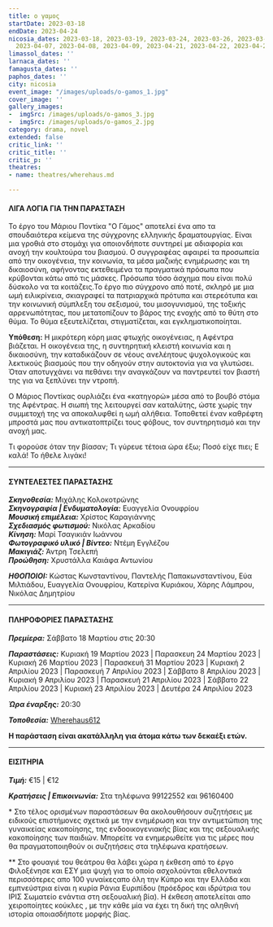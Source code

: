 ```yaml
---
title: ο γαμος
startDate: 2023-03-18
endDate: 2023-04-24
nicosia_dates: 2023-03-18, 2023-03-19, 2023-03-24, 2023-03-26, 2023-03-31, 2023-04-02,
  2023-04-07, 2023-04-08, 2023-04-09, 2023-04-21, 2023-04-22, 2023-04-23, 2023-04-24
limassol_dates: ''
larnaca_dates: ''
famagusta_dates: ''
paphos_dates: ''
city: nicosia
event_image: "/images/uploads/o-gamos_1.jpg"
cover_image: ''
gallery_images:
-  imgSrc: /images/uploads/o-gamos_3.jpg
-  imgSrc: /images/uploads/o-gamos_2.jpg
category: drama, novel
extended: false
critic_link: ''
critic_title: ''
critic_p: ''
theatres:
- name: theatres/wherehaus.md

---
```

#### ΛΙΓΑ ΛΟΓΙΑ ΓΙΑ ΤΗΝ ΠΑΡΑΣΤΑΣΗ

Το έργο του Μάριου Ποντίκα "Ο Γάμος" αποτελεί ένα απο τα σπουδαιότερα κείμενα της σύγχρονης ελληνικής δραματουργίας. Είναι μια γροθιά στο στομάχι για οποιονδήποτε συντηρεί με αδιαφορία και ανοχή την κουλτούρα του βιασμού. Ο συγγραφέας αφαιρεί τα προσωπεία από την οικογένεια, την κοινωνία, τα μέσα μαζικής ενημέρωσης και τη δικαιοσύνη, αφήνοντας εκτεθειμένα τα πραγματικά πρόσωπα που κρύβονται κάτω από τις μάσκες. Πρόσωπα τόσο άσχημα που είναι πολύ δύσκολο να τα κοιτάζεις.Το έργο πιο σύγχρονο από ποτέ, σκληρό με μια ωμή ειλικρίνεια, σκιαγραφεί τα πατριαρχικά πρότυπα και στερεότυπα και την κοινωνική σύμπλεξη του σεξισμού, του μισογυνισμού, της τοξικής αρρενωπότητας, που μετατοπίζουν το βάρος της ενοχής από το θύτη στο θύμα. Το θύμα εξευτελίζεται, στιγματίζεται, και εγκληματικοποίηται.

**Υπόθεση:** Η μικρότερη κόρη μιας φτωχής οικογένειας, η Αφέντρα βιάζεται. Η οικογένεια της, η συντηρητική κλειστή κοινωνία και η δικαιοσύνη, την καταδικάζουν σε νέους ανελέητους ψυχολογικούς και λεκτικούς βιασμούς που την οδηγούν στην αυτοκτονία για να γλυτώσει. Όταν αποτυγχάνει να πεθάνει την αναγκάζουν να παντρευτεί τον βιαστή της για να ξεπλύνει την ντροπή.

​Ο Μάριος Ποντίκας ουρλιάζει ένα «κατηγορώ» μέσα από το βουβό στόμα της Αφέντρας. Η σιωπή της λειτουργεί σαν καταλύτης, ώστε χωρίς την συμμετοχή της να αποκαλυφθεί η ωμή αλήθεια. Τοποθετεί έναν καθρέφτη μπροστά μας που αντικατοπτρίζει τους φόβους, τον συντηρητισμό και την ανοχή μας.

Τι φορούσε όταν την βίασαν; Τι γύρευε τέτοια ώρα έξω; Ποσό είχε πιει; Ε καλά! Το ήθελε λιγάκι!

***

#### ΣΥΝΤΕΛΕΣΤΕΣ ΠΑΡΑΣΤΑΣΗΣ

**_Σκηνοθεσία:_** Μιχάλης Κολοκοτρώνης  
**_Σκηνογραφία | Ενδυματολογία:_** Ευαγγελία Ονουφρίου  
**_Μουσική επιμέλεια:_** Χρίστος Καραγιάννης  
**_Σχεδιασμός φωτισμού:_** Νικόλας Αρκαδίου  
**_Κίνηση:_** Μαρί Τσαγικιάν Ιωάννου  
**_Φωτογραφικό υλικό | Βίντεο:_** Ντέμη Εγγλέζου  
**_Μακιγιάζ:_** Άντρη Τσελεπή  
**_Προώθηση:_** Χρυστάλλα Καιάφα Αντωνίου

**_ΗΘΟΠΟΙΟΙ:_** Κώστας Κωνσταντίνου, Παντελής Παπακωνσταντίνου, Εύα Μιλτιάδου, Ευαγγελία Ονουφρίου, Κατερίνα Κυριάκου, Χάρης Λάμπρου, Νικόλας Δημητρίου

***

#### ΠΛΗΡΟΦΟΡΙΕΣ ΠΑΡΑΣΤΑΣΗΣ

**_Πρεμίερα:_** Σάββατο 18 Μαρτίου στις 20:30

**_Παραστάσεις:_** Κυριακή 19 Μαρτίου 2023 | Παρασκευη 24 Μαρτίου 2023 | Κυριακή 26 Μαρτίου 2023 | Παρασκευή 31 Μαρτίου 2023 | Κυριακή 2 Απριλίου 2023 | Παρασκευή 7 Απριλίου 2023 | Σάββατο 8 Απριλίου 2023 | Κυριακή 9 Απριλίου 2023 | Παρασκευή 21 Απριλίου 2023 | Σάββατο 22 Απριλίου 2023 | Κυριακή 23 Απριλίου 2023 | Δευτέρα 24 Απριλίου 2023

**_Ώρα έναρξης:_** 20:30

**_Τοποθεσία:_** [Wherehaus612](?#map)

**Η παράσταση είναι ακατάλληλη για άτομα κάτω των δεκαέξι ετών.**

***

#### ΕΙΣΙΤΗΡΙΑ

**_Τιμή:_** €15 | €12

**_Κρατήσεις | Επικοινωνία:_** Στα τηλέφωνα 99122552 και 96160400

\*  Στο τέλος ορισμένων παραστάσεων θα ακολουθήσουν συζητήσεις με ειδικούς επιστήμονες σχετικά με την ενημέρωση και την αντιμετώπιση της γυναικείας κακοποίησης, της ενδοοικογενιακής βίας και της σεξουαλικής κακοποίησης των παιδιών. Μπορείτε να ενημερωθείτε για τις μέρες που θα πραγματοποιηθούν οι συζητήσεις στα τηλέφωνα κρατήσεων.

\** Στο φουαγιέ του θεάτρου θα λάβει χώρα η έκθεση από το έργο Φιλοξένησε και ΕΣΥ μια ψυχή για το οποίο ασχολούνται εθελοντικά περισσότερες απο 100 γυναίκεςαπο όλη την Κύπρο και την Ελλάδα και εμπνεύστρια είναι η κυρία Ράνια Ευριπίδου (πρόεδρος και ιδρύτρια του ΙΡΙΣ Σωματείο ενάντια στη σεξουαλική βία). Η έκθεση αποτελείται απο χειροποίητες κούκλες , με την κάθε μία να έχει τη δική της αληθινή ιστορία οποιασδήποτε μορφής βίας.